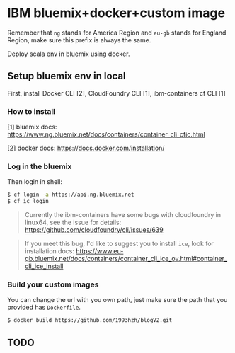 # IBM bluemix+docker+custom image
Remember that `ng` stands for America Region and `eu-gb` stands for England Region, make sure this prefix is always the same.

Deploy scala env in bluemix using docker.

## Setup bluemix env in local

First, install Docker CLI [2], CloudFoundry CLI [1], ibm-containers cf CLI [1]

### How to install
[1] bluemix docs: https://www.ng.bluemix.net/docs/containers/container_cli_cfic.html

[2] docker docs: https://docs.docker.com/installation/

### Log in the bluemix
Then login in shell: 
```sh
$ cf login -a https://api.ng.bluemix.net
$ cf ic login
```
> Currently the ibm-containers have some bugs with cloudfoundry in linux64, see the issue for details: https://github.com/cloudfoundry/cli/issues/639

> If you meet this bug, I'd like to suggest you to install `ice`, look for installation docs: https://www.eu-gb.bluemix.net/docs/containers/container_cli_ice_ov.html#container_cli_ice_install

### Build your custom images
You can change the url with you own path, just make sure the path that you provided has `Dockerfile`.

```sh
$ docker build https://github.com/1993hzh/blogV2.git
```

## TODO

